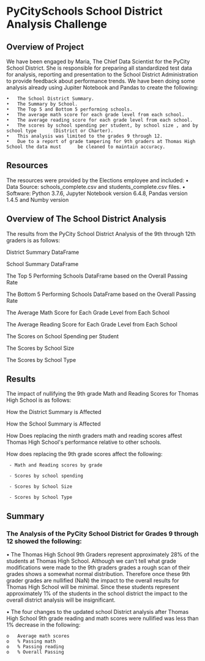 # PyCitySchools School District Analysis Challenge

## Overview of Project

We have been engaged by Maria, The Chief Data Scientist for the PyCity School District.  She is responsible for preparing all standardized test data for analysis, reporting and presentation to the School District Administration to provide feedback about performance trends.  We have been doing some analysis already using Jupiter Notebook and Pandas to create the following:

	•	The School District Summary.
	•	The Summary by School.
	•	The Top 5 and Bottom 5 performing schools.
	•	The average math score for each grade level from each school.
	•	The average reading score for each grade level from each school.
	•	The scores by school spending per student, by school size , and by school type 		(District or Charter).
	•	This analysis was limited to the grades 9 through 12.
	•	Due to a report of grade tampering for 9th graders at Thomas High School the data must 		be cleaned to maintain accuracy.

## Resources
The resources were provided by the Elections employee and included:
•	Data Source: schools_complete.csv and students_complete.csv files.
•	Software: Python 3.7.6, Jupyter Notebook version 6.4.8, Pandas version 1.4.5 and Numby version 

## Overview of The School District Analysis

The results from the PyCity School District Analysis of the 9th through 12th graders is as follows:

District Summary DataFrame


School Summary DataFrame


The Top 5 Performing Schools DataFrame based on the Overall Passing Rate


The Bottom 5 Performing Schools DataFrame based on the Overall Passing Rate


The Average Math Score for Each Grade Level from Each School


The Average Reading Score for Each Grade Level from Each School


The Scores on School Spending per Student


The Scores by School Size


The Scores by School Type

## Results
The impact of nullifying the 9th grade Math and Reading Scores for Thomas High School is as follows:

How the District Summary is Affected

How the School Summary is Affected

How Does replacing the ninth graders math and reading scores affest Thomas High School's performance relative to other schools.

How does replacing the 9th grade scores affect the following:

	 - Math and Reading scores by grade

	 - Scores by school spending

	 - Scores by School Size

	 - Scores by School Type


## Summary
### The Analysis of the PyCity School District for Grades 9 through 12 showed the following:

•	The Thomas High School 9th Graders represent approximately 28% of the students at Thomas High School.  Although we can’t tell what grade modifications were made to the 9th graders grades a rough scan of their grades shows a somewhat normal distribution.  Therefore once these 9th grader grades are nullified (NaN) the impact to the overall results for Thomas High School will be minimal. Since these students represent approximately 1% of the students in the school district the impact to the overall district analysis will be insignificant.
 
•	The four changes to the updated school District analysis after Thomas High School 9th grade reading and math scores were nullified was less than 1% decrease in the following:

	o	Average math scores
	o	% Passing math
	o	% Passing reading 
	o	% Overall Passing
